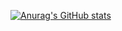 [![Anurag's GitHub stats](https://github-readme-stats.vercel.app/api?username=ataliya-long)](https://github.com/anuraghazra/github-readme-stats)
